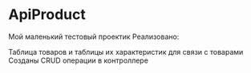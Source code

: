 # ApiProduct
 Мой маленький тестовый проектик
Реализовано:

Таблица товаров и таблицы их характеристик для связи с товарами
Созданы CRUD операции в контроллере
